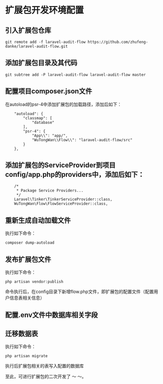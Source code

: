 # 扩展包开发环境配置

## 引入扩展包仓库

    git remote add -f laravel-audit-flow https://github.com/zhufeng-danke/laravel-audit-flow.git
    
## 添加扩展包目录及其代码

    git subtree add -P laravel-audit-flow laravel-audit-flow master
    
## 配置项目composer.json文件
在autoload的psr-4中添加扩展包的加载路径，添加后如下：

        "autoload": {
            "classmap": [
                "database"
            ],
            "psr-4": {
                "App\\": "app/",
                "WuTongWan\\Flow\\": "laravel-audit-flow/src"
            }
        },
    
## 添加扩展包的ServiceProvider到项目config/app.php的providers中，添加后如下：
    
        /*
         * Package Service Providers...
         */
        Laravel\Tinker\TinkerServiceProvider::class,
        WuTongWan\Flow\FlowServiceProvider::class,
    
## 重新生成自动加载文件
执行如下命令：
    
    composer dump-autoload
    
## 发布扩展包文件    
执行如下命令：
    
    php artisan vendor:publish
    
命令执行后，在config目录下新增flow.php文件，即扩展包的配置文件（配置用户信息表相关信息）
    
## 配置.env文件中数据库相关字段

## 迁移数据表
执行如下命令：

    php artisan migrate
    
执行后扩展包相关的表写入配置的数据库
    

至此，可进行扩展包的二次开发了 ～ ～。
